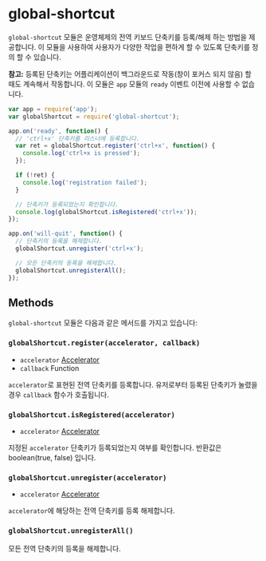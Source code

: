 ﻿# global-shortcut

`global-shortcut` 모듈은 운영체제의 전역 키보드 단축키를 등록/해제 하는 방법을 제공합니다.
이 모듈을 사용하여 사용자가 다양한 작업을 편하게 할 수 있도록 단축키를 정의 할 수 있습니다.

**참고:** 등록된 단축키는 어플리케이션이 백그라운드로 작동(창이 포커스 되지 않음) 할 때도 계속해서 작동합니다.
이 모듈은 `app` 모듈의 `ready` 이벤트 이전에 사용할 수 없습니다.

```javascript
var app = require('app');
var globalShortcut = require('global-shortcut');

app.on('ready', function() {
  // 'ctrl+x' 단축키를 리스너에 등록합니다.
  var ret = globalShortcut.register('ctrl+x', function() {
    console.log('ctrl+x is pressed');
  });

  if (!ret) {
    console.log('registration failed');
  }

  // 단축키가 등록되었는지 확인합니다.
  console.log(globalShortcut.isRegistered('ctrl+x'));
});

app.on('will-quit', function() {
  // 단축키의 등록을 해제합니다.
  globalShortcut.unregister('ctrl+x');

  // 모든 단축키의 등록을 해제합니다.
  globalShortcut.unregisterAll();
});
```

## Methods

`global-shortcut` 모듈은 다음과 같은 메서드를 가지고 있습니다:

### `globalShortcut.register(accelerator, callback)`

* `accelerator` [Accelerator](accelerator.md)
* `callback` Function

`accelerator`로 표현된 전역 단축키를 등록합니다. 유저로부터 등록된 단축키가 눌렸을 경우 `callback` 함수가 호출됩니다.

### `globalShortcut.isRegistered(accelerator)`

* `accelerator` [Accelerator](accelerator.md)

지정된 `accelerator` 단축키가 등록되었는지 여부를 확인합니다. 반환값은 boolean(true, false) 입니다.

### `globalShortcut.unregister(accelerator)`

* `accelerator` [Accelerator](accelerator.md)

`accelerator`에 해당하는 전역 단축키를 등록 해제합니다.

### `globalShortcut.unregisterAll()`

모든 전역 단축키의 등록을 해제합니다.
